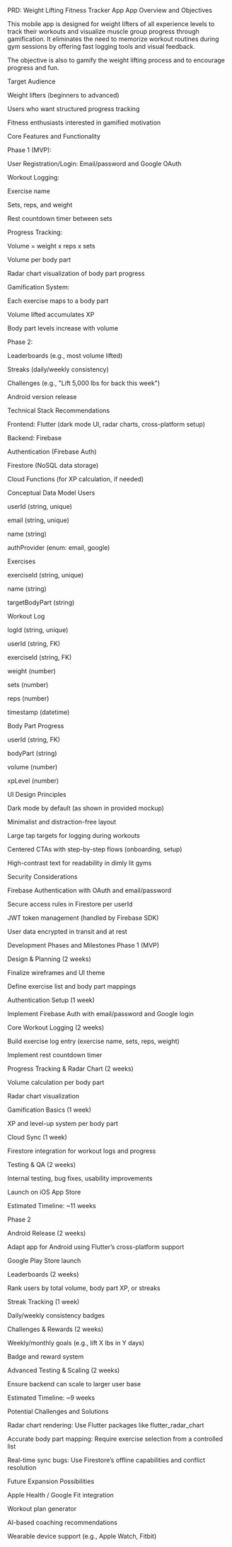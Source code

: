 PRD: Weight Lifting Fitness Tracker App
App Overview and Objectives

This mobile app is designed for weight lifters of all experience levels to track their workouts and visualize muscle group progress through gamification. It eliminates the need to memorize workout routines during gym sessions by offering fast logging tools and visual feedback.

The objective is also to gamify the weight lifting process and to encourage progress and fun.

Target Audience

Weight lifters (beginners to advanced)

Users who want structured progress tracking

Fitness enthusiasts interested in gamified motivation

Core Features and Functionality

Phase 1 (MVP):

User Registration/Login: Email/password and Google OAuth

Workout Logging:

Exercise name

Sets, reps, and weight

Rest countdown timer between sets

Progress Tracking:

Volume = weight x reps x sets

Volume per body part

Radar chart visualization of body part progress

Gamification System:

Each exercise maps to a body part

Volume lifted accumulates XP

Body part levels increase with volume

Phase 2:

Leaderboards (e.g., most volume lifted)

Streaks (daily/weekly consistency)

Challenges (e.g., "Lift 5,000 lbs for back this week")

Android version release

Technical Stack Recommendations

Frontend: Flutter (dark mode UI, radar charts, cross-platform setup)

Backend: Firebase

Authentication (Firebase Auth)

Firestore (NoSQL data storage)

Cloud Functions (for XP calculation, if needed)

Conceptual Data Model
Users

userId (string, unique)

email (string, unique)

name (string)

authProvider (enum: email, google)

Exercises

exerciseId (string, unique)

name (string)

targetBodyPart (string)

Workout Log

logId (string, unique)

userId (string, FK)

exerciseId (string, FK)

weight (number)

sets (number)

reps (number)

timestamp (datetime)

Body Part Progress

userId (string, FK)

bodyPart (string)

volume (number)

xpLevel (number)

UI Design Principles

Dark mode by default (as shown in provided mockup)

Minimalist and distraction-free layout

Large tap targets for logging during workouts

Centered CTAs with step-by-step flows (onboarding, setup)

High-contrast text for readability in dimly lit gyms

Security Considerations

Firebase Authentication with OAuth and email/password

Secure access rules in Firestore per userId

JWT token management (handled by Firebase SDK)

User data encrypted in transit and at rest

Development Phases and Milestones
Phase 1 (MVP)

Design & Planning (2 weeks)

Finalize wireframes and UI theme

Define exercise list and body part mappings

Authentication Setup (1 week)

Implement Firebase Auth with email/password and Google login

Core Workout Logging (2 weeks)

Build exercise log entry (exercise name, sets, reps, weight)

Implement rest countdown timer

Progress Tracking & Radar Chart (2 weeks)

Volume calculation per body part

Radar chart visualization

Gamification Basics (1 week)

XP and level-up system per body part

Cloud Sync (1 week)

Firestore integration for workout logs and progress

Testing & QA (2 weeks)

Internal testing, bug fixes, usability improvements

Launch on iOS App Store

Estimated Timeline: ~11 weeks

Phase 2

Android Release (2 weeks)

Adapt app for Android using Flutter’s cross-platform support

Google Play Store launch

Leaderboards (2 weeks)

Rank users by total volume, body part XP, or streaks

Streak Tracking (1 week)

Daily/weekly consistency badges

Challenges & Rewards (2 weeks)

Weekly/monthly goals (e.g., lift X lbs in Y days)

Badge and reward system

Advanced Testing & Scaling (2 weeks)

Ensure backend can scale to larger user base

Estimated Timeline: ~9 weeks

Potential Challenges and Solutions

Radar chart rendering: Use Flutter packages like flutter_radar_chart

Accurate body part mapping: Require exercise selection from a controlled list

Real-time sync bugs: Use Firestore’s offline capabilities and conflict resolution

Future Expansion Possibilities

Apple Health / Google Fit integration

Workout plan generator

AI-based coaching recommendations

Wearable device support (e.g., Apple Watch, Fitbit)